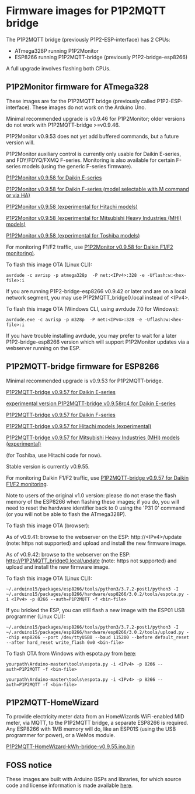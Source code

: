 # Firmware images for P1P2MQTT bridge

The P1P2MQTT bridge (previously P1P2-ESP-interface) has 2 CPUs:
 - ATmega328P running P1P2Monitor
 - ESP8266 running P1P2MQTT-bridge (previously P1P2-bridge-esp8266)

A full upgrade involves flashing both CPUs.

## P1P2Monitor firmware for ATmega328

These images are for the P1P2MQTT bridge (previously called P1P2-ESP-interface). These images do not work on the Arduino Uno.

Minimal recommended upgrade is v0.9.46 for P1P2Monitor; older versions do not work with P1P2MQTT-bridge >=v0.9.46. 

P1P2Monitor v0.9.53 does not yet add buffered commands, but a future version will.

P1P2Monitor auxiliary control is currently only usable for Daikin E-series, and FDY/FDYQ/FXMQ F-series. Monitoring is also available for certain F-series models (using the generic F-series firmware).

[P1P2Monitor v0.9.58 for Daikin E-series](P1P2Monitor-v0.9.58-Daikin-E.ino.hex)

[P1P2Monitor v0.9.58 for Daikin F-series (model selectable with M command or via HA)](P1P2Monitor-v0.9.58-Daikin-F.ino.hex)

[P1P2Monitor v0.9.58 (experimental for Hitachi models)](P1P2Monitor-v0.9.58-Hitachi.ino.hex)

[P1P2Monitor v0.9.58 (experimental for Mitsubishi Heavy Industries (MHI) models)](P1P2Monitor-v0.9.58-MHI.ino.hex)

[P1P2Monitor v0.9.58 (experimental for Toshiba models)](P1P2Monitor-v0.9.58-Toshiba.ino.hex)

For monitoring F1/F2 traffic, use [P1P2Monitor v0.9.58 for Daikin F1/F2 monitoring)](P1P2Monitor-v0.9.58-Daikin-F1F2.ino.hex).

To flash this image OTA (Linux CLI):

```
avrdude -c avrisp -p atmega328p  -P net:<IPv4>:328 -e -Uflash:w:<hex-file>:i
```

If you are running P1P2-bridge-esp8266 v0.9.42 or later and are on a local network segment, you may use P1P2MQTT\_bridge0.local instead of &lt;IPv4>.

To flash this image OTA (Windows CLI, using avrdude 7.0 for Windows):

```
avrdude.exe -c avrisp -p m328p  -P net:<IPv4>:328 -e -Uflash:w:<hex-file>:i
```

If you have trouble installing avrdude, you may prefer to wait for a later P1P2-bridge-esp8266 version which will support P1P2Monitor updates via a webserver running on the ESP.


## P1P2MQTT-bridge firmware for ESP8266

Minimal recommended upgrade is v0.9.53 for P1P2MQTT-bridge.

[P1P2MQTT-bridge v0.9.57 for Daikin E-series](P1P2MQTT-bridge-v0.9.57-Daikin-E.ino.bin)

[experimental version P1P2MQTT-bridge v0.9.58rc4 for Daikin E-series](P1P2MQTT-bridge-v0.9.58rc4-Daikin-E.ino.bin)

[P1P2MQTT-bridge v0.9.57 for Daikin F-series](P1P2MQTT-bridge-v0.9.57-Daikin-F.ino.bin)


[P1P2MQTT-bridge v0.9.57 for Hitachi models (experimental)](P1P2MQTT-bridge-v0.9.57-Hitachi.ino.bin)

[P1P2MQTT-bridge v0.9.57 for Mitsubishi Heavy Industries (MHI) models (experimental)](P1P2MQTT-bridge-v0.9.57-MHI.ino.bin)

(for Toshiba, use Hitachi code for now).

Stable version is currently v0.9.55.

For monitoring Daikin F1/F2 traffic, use [P1P2MQTT-bridge v0.9.57 for Daikin F1/F2 monitoring](P1P2MQTT-bridge-v0.9.57-Daikin-F1F2.ino.bin).

Note to users of the original v1.0 version: please do not erase the flash memory of the ESP8266 when flashing these images; if you do, you will need to reset the hardware identifier back to 0 using the 'P31 0' command (or you will not be able to flash the ATmega328P).

To flash this image OTA (browser):

As of v0.9.41: browse to the webserver on the ESP: http://&lt;IPv4>/update (note: https not supported) and upload and install the new firmware image.

As of v0.9.42: browse to the webserver on the ESP: http://P1P2MQTT_bridge0.local/update (note: https not supported) and upload and install the new firmware image.

To flash this image OTA (Linux CLI):

```
~/.arduino15/packages/esp8266/tools/python3/3.7.2-post1/python3 -I ~/.arduino15/packages/esp8266/hardware/esp8266/3.0.2/tools/espota.py -i <IPv4> -p 8266 --auth=P1P2MQTT -f <bin-file>
```

If you bricked the ESP, you can still flash a new image with the ESP01 USB programmer (Linux CLI):

```
~/.arduino15/packages/esp8266/tools/python3/3.7.2-post1/python3 -I ~/.arduino15/packages/esp8266/hardware/esp8266/3.0.2/tools/upload.py --chip esp8266 --port /dev/ttyUSB0 --baud 115200 --before default_reset --after hard_reset write_flash 0x0 <bin-file>
```

To flash OTA from Windows with espota.py from [here](https://github.com/esp8266/Arduino.git):

```
yourpath\Arduino-master\tools\espota.py -i <IPv4> -p 8266 --auth=P1P2MQTT -f <bin-file>
```

```
yourpath\Arduino-master\tools\espota.py -i <IPv4> -p 8266 --auth=P1P2MQTT -f <bin-file>
```

## P1P2MQTT-HomeWizard

To provide electricity meter data from an HomeWizards WiFi-enabled MID meter, via MQTT, to the P1P2MQTT bridge, a separate ESP8266 is required. Any ESP8266 with 1MB memory will do, like an ESP01S (using the USB programmer for power), or a WeMos module.

[P1P2MQTT-HomeWizard-kWh-bridge-v0.9.55.ino.bin](P1P2MQTT-HomeWizard-kWh-bridge-v0.9.55.ino.bin)

## FOSS notice

These images are built with Arduino BSPs and libraries, for which source code and license information is made available [here](../OSS-dependencies/README.md).
